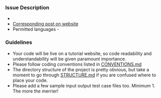 ### Issue Description
* 
* [Corresponding post on website](link)
* Permitted languages - 

### Guidelines
* Your code will be live on a tutorial website, so code readability and understandability will be given paramount importance.
* Please follow coding conventions listed in [CONVENTIONS.md](https://github.com/VamsiSangam/theoryofprogramming/blob/master/CONVENTIONS.md)
* The directory structure of the project is pretty obvious, but take a moment to go through [STRUCTURE.md](https://github.com/VamsiSangam/theoryofprogramming/blob/master/STRUCTURE.md) if you are confused where to place your code.
* Please add a few sample input output test case files too. Minimum 1. The more the merrier!
